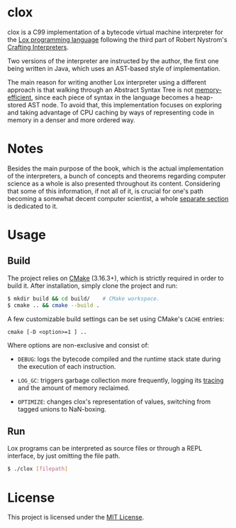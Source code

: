 # clox

clox is a C99 implementation of a bytecode virtual machine interpreter for the [Lox programming language](https://www.craftinginterpreters.com/the-lox-language.html) following the third part of Robert Nystrom's [Crafting Interpreters](https://craftinginterpreters.com/).

Two versions of the interpreter are instructed by the author, the first one being written in Java, which uses an AST-based style of implementation.

The main reason for writing another Lox interpreter using a different approach is that walking through an Abstract Syntax Tree is not [memory-efficient](http://gameprogrammingpatterns.com/data-locality.html), since each piece of syntax in the language becomes a heap-stored AST node. To avoid that, this implementation focuses on exploring and taking advantage of CPU caching by ways of representing code in memory in a denser and more ordered way.

# Notes

Besides the main purpose of the book, which is the actual implementation of the interpreters, a bunch of concepts and theorems regarding computer science as a whole is also presented throughout its content. Considering that some of this information, if not all of it, is crucial for one's path becoming a somewhat decent computer scientist, a whole [separate section](NOTES.md) is dedicated to it.

# Usage

## Build

The project relies on [CMake](https://cmake.org/download/) (3.16.3+), which is strictly required in order to build it. After installation, simply clone the project and run: 

```sh
$ mkdir build && cd build/    # CMake workspace.
$ cmake .. && cmake --build .
```

A few customizable build settings can be set using CMake's `CACHE` entries:

```
cmake [-D <option>=1 ] ..
```

Where options are non-exclusive and consist of:

- `DEBUG`: logs the bytecode compiled and the runtime stack state during the execution of each instruction.

- `LOG_GC`: triggers garbage collection more frequently, logging its [tracing](NOTES.md/#mark-sweep-garbage-collection) and the amount of memory reclaimed.

- `OPTIMIZE`: changes clox's representation of values, switching from tagged unions to NaN-boxing.

## Run

Lox programs can be interpreted as source files or through a REPL interface, by just omitting the file path. 

```sh
$ ./clox [filepath]
```

# License

This project is licensed under the [MIT License](LICENSE).